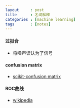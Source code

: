 ```yaml
---
layout     : post
title      : 名词解释
categories : [machine learning]
tags       : [notes]
---
```


#### 过拟合
- 将噪声误认为了信号

#### confusion matrix
- [scikit-confusion matrix](http://scikit-learn.org/stable/modules/generated/sklearn.metrics.confusion_matrix.html)

#### ROC曲线
- [wikipedia](https://zh.wikipedia.org/wiki/ROC%E6%9B%B2%E7%BA%BF)

